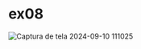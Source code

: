# ex08

![Captura de tela 2024-09-10 111025](https://github.com/user-attachments/assets/026de734-99ce-4742-95ec-b30cd5a9098a)
